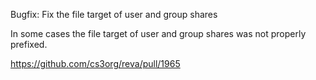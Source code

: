 Bugfix: Fix the file target of user and group shares 

In some cases the file target of user and group shares was not properly prefixed.

https://github.com/cs3org/reva/pull/1965
